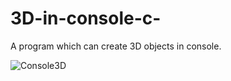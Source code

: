 # 3D-in-console-c-
A program which can create 3D objects in console.

![Console3D](3D-in-console.gif)

